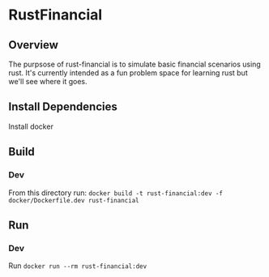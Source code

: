 # RustFinancial

## Overview
The purpsose of rust-financial is to simulate basic financial scenarios using rust. It's currently intended as a fun problem space for learning rust but we'll see where it goes.

## Install Dependencies
Install docker

## Build

### Dev
From this directory run: `docker build -t rust-financial:dev -f docker/Dockerfile.dev rust-financial`

## Run

### Dev
Run `docker run --rm rust-financial:dev`
